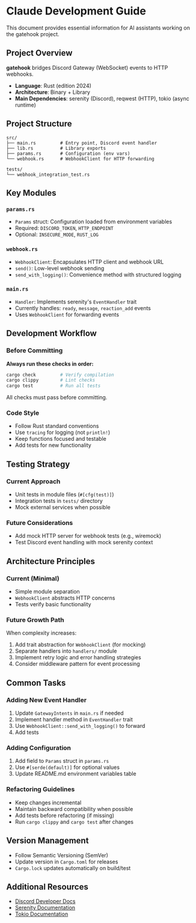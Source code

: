 # Claude Development Guide

This document provides essential information for AI assistants working on the gatehook project.

## Project Overview

**gatehook** bridges Discord Gateway (WebSocket) events to HTTP webhooks.

- **Language**: Rust (edition 2024)
- **Architecture**: Binary + Library
- **Main Dependencies**: serenity (Discord), reqwest (HTTP), tokio (async runtime)

## Project Structure

```
src/
├── main.rs         # Entry point, Discord event handler
├── lib.rs          # Library exports
├── params.rs       # Configuration (env vars)
└── webhook.rs      # WebhookClient for HTTP forwarding

tests/
└── webhook_integration_test.rs
```

## Key Modules

### `params.rs`
- `Params` struct: Configuration loaded from environment variables
- Required: `DISCORD_TOKEN`, `HTTP_ENDPOINT`
- Optional: `INSECURE_MODE`, `RUST_LOG`

### `webhook.rs`
- `WebhookClient`: Encapsulates HTTP client and webhook URL
- `send()`: Low-level webhook sending
- `send_with_logging()`: Convenience method with structured logging

### `main.rs`
- `Handler`: Implements serenity's `EventHandler` trait
- Currently handles: `ready`, `message`, `reaction_add` events
- Uses `WebhookClient` for forwarding events

## Development Workflow

### Before Committing

**Always run these checks in order:**

```bash
cargo check         # Verify compilation
cargo clippy        # Lint checks
cargo test          # Run all tests
```

All checks must pass before committing.

### Code Style

- Follow Rust standard conventions
- Use `tracing` for logging (not `println!`)
- Keep functions focused and testable
- Add tests for new functionality

## Testing Strategy

### Current Approach
- Unit tests in module files (`#[cfg(test)]`)
- Integration tests in `tests/` directory
- Mock external services when possible

### Future Considerations
- Add mock HTTP server for webhook tests (e.g., wiremock)
- Test Discord event handling with mock serenity context

## Architecture Principles

### Current (Minimal)
- Simple module separation
- `WebhookClient` abstracts HTTP concerns
- Tests verify basic functionality

### Future Growth Path
When complexity increases:
1. Add trait abstraction for `WebhookClient` (for mocking)
2. Separate handlers into `handlers/` module
3. Implement retry logic and error handling strategies
4. Consider middleware pattern for event processing

## Common Tasks

### Adding New Event Handler
1. Update `GatewayIntents` in `main.rs` if needed
2. Implement handler method in `EventHandler` trait
3. Use `WebhookClient::send_with_logging()` to forward
4. Add tests

### Adding Configuration
1. Add field to `Params` struct in `params.rs`
2. Use `#[serde(default)]` for optional values
3. Update README.md environment variables table

### Refactoring Guidelines
- Keep changes incremental
- Maintain backward compatibility when possible
- Add tests before refactoring (if missing)
- Run `cargo clippy` and `cargo test` after changes

## Version Management

- Follow Semantic Versioning (SemVer)
- Update version in `Cargo.toml` for releases
- `Cargo.lock` updates automatically on build/test

## Additional Resources

- [Discord Developer Docs](https://discord.com/developers/docs)
- [Serenity Documentation](https://docs.rs/serenity/)
- [Tokio Documentation](https://docs.rs/tokio/)
